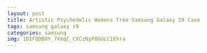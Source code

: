 ```yaml
---
layout: post
title: Artistic Psychedelic Womens Tree Samsung Galaxy S9 Case
tags: samsung galaxy s9
categories: samsung
img: 1DIFQDBOY_7XmqC_CXCzNyP0GULC1Ehra
---
```

